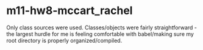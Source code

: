 # m11-hw8-mccart_rachel
Only class sources were used. Classes/objects were fairly straightforward - the largest hurdle for me is feeling comfortable with babel/making sure my root directory is properly organized/compiled. 
